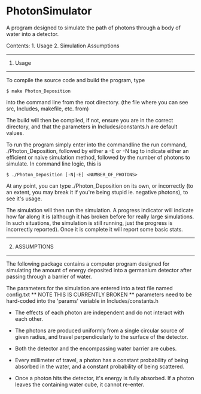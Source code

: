 # PhotonSimulator
A program designed to simulate the path of photons through a body of water into a detector.

Contents:
	1. Usage
	2. Simulation Assumptions

-----------------------------------------------
  1. Usage
-----------------------------------------------
To compile the source code and build the program, type

	$ make Photon_Deposition

into the command line from the root directory. (the file where you can see src, Includes, makefile, etc. from)

The build will then be compiled, if not, ensure you are in the correct directory, and that the parameters in
Includes/constants.h are default values.

To run the program simply enter into the commandline the run command, ./Photon_Deposition, followed by either a
-E or -N tag to indicate either an efficient or naive simulation method, followed by the number of photons to simulate.
In command line logic, this is

	$ ./Photon_Deposition [-N|-E] <NUMBER_OF_PHOTONS>

At any point, you can type ./Photon_Deposition on its own, or incorrectly (to an extent, you may break it if you're
being stupid ie. negative photons), to see it's usage.

The simulation will then run the simulation. A progress indicator will indicate how far along it is (although it has
broken before for really large simulations. In such situations, the simulation is still running, just the progress
is incorrectly reported). Once it is complete it will report some basic stats.

-----------------------------------------------
  2. ASSUMPTIONS
-----------------------------------------------
The following package contains a computer program designed for simulating the amount of energy deposited into
a germanium detector after passing through a barrier of water.

The parameters for the simulation are entered into a text file named config.txt ** NOTE THIS IS CURRENTLY BROKEN **
	parameters need to be hard-coded into the 'params' variable in Includes/constants.h

 - The effects of each photon are independent and do not interact with each other.

 - The photons are produced uniformly from a single circular source of given radius,
   and travel perpendicularly to the surface of the detector.

 - Both the detector and the encompassing water barrier are cubes.

 - Every millimeter of travel, a photon has a constant probability of being absorbed
   in the water, and a constant probability of being scattered.

 - Once a photon hits the detector, it's energy is fully absorbed. If a photon leaves
   the containing water cube, it cannot re-enter.
